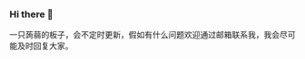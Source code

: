 ### Hi there 👋

<!--
**Andeviking/andeviking** is a ✨ _special_ ✨ repository because its `README.md` (this file) appears on your GitHub profile.

Here are some ideas to get you started:

- 🔭 I’m currently working on ...
- 🌱 I’m currently learning ...
- 👯 I’m looking to collaborate on ...
- 🤔 I’m looking for help with ...
- 💬 Ask me about ...
- 📫 How to reach me: ...
- 😄 Pronouns: ...
- ⚡ Fun fact: ...
-->

一只蒟蒻的板子，会不定时更新，假如有什么问题欢迎通过邮箱联系我，我会尽可能及时回复大家。
